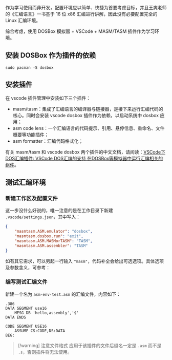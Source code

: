 
作为学习使用而非开发，配置环境应以简单、快捷为首要考虑目标，并且王爽老师的《汇编语言》一书基于 16 位 x86 汇编进行讲解，因此没有必要配置完全的 Linux 汇编环境。

综合考虑，使用 DOSBox 模拟器 + VSCode + MASM/TASM 插件作为学习环境。

## 安装 DOSBox 作为插件的依赖
```shell
sudo pacman -S dosbox
```

## 安装插件
在 vscode 插件管理中安装如下三个插件：
- masm/tasm：集成了汇编语言的编译器与链接器，是接下来运行汇编代码的核心。同时会安装 vscode dosbox 插件作为依赖，以启动系统中 dosbox 应用；
- asm code lens：一个汇编语言的代码提示、引用、悬停信息、重命名、文件概要等功能插件；
- asm formatter：汇编代码格式化；

有关 masm/tasm 和 vscode dosbox 两个插件的中文文档，请阅读：[VSCode下DOS汇编插件: VSCode DOS汇编的支持 在DOSBox等模拟器中运行汇编相关的组件](https://gitee.com/dosasm/masm-tasm/#/dosasm/masm-tasm/blob/main/vscode-dosbox/README.zh.md)。

## 测试汇编环境
### 新建工作区及配置文件
这一步没什么好说的，唯一注意的是在工作目录下新建 `.vscode/settings.json`，其中写入：

```json
{
    "masmtasm.ASM.emulator": "dosbox",
    "masmtasm.dosbox.run": "exit",
    "masmtasm.ASM.MASMorTASM": "TASM",
    "masmtasm.ASM.assembler": "TASM"
}
```

如有其它需求，可以另起一行输入 `"masm"`，代码补全会给出可选选项。具体选项及参数含义，可参考：

### 编写测试汇编文件
新建一个名为 `asm-env-test.asm` 的汇编文件，内容如下：
```assembly
.386
DATA SEGMENT use16
	MESG DB 'hello,assembly','$'
DATA ENDS

CODE SEGMENT USE16
	ASSUME CS:CODE,DS:DATA
BEG:
```

>[!warning] 注意文件格式
>应用于该插件的文件后缀名一定是 `.asm` 而不是 `.s`，否则插件将无法使用。


